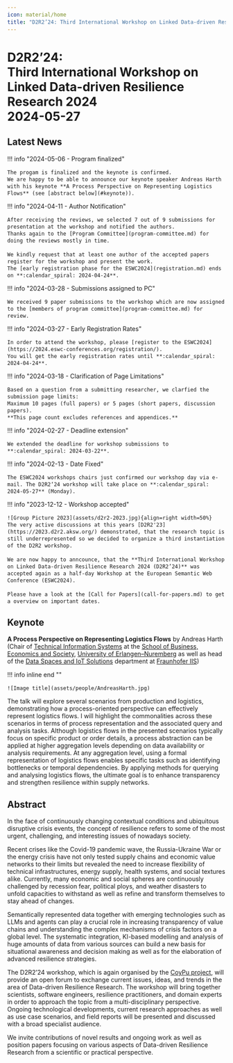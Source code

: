 ```yaml
---
icon: material/home
title: "D2R2’24: Third International Workshop on Linked Data-driven Resilience Research 2024 (2024-05-27)"
---
```

# D2R2’24:</br>Third International Workshop on</br>Linked Data-driven Resilience Research 2024</br>2024-05-27

## Latest News

!!! info "2024-05-06 - Program finalized"

    The progam is finalized and the keynote is confirmed.
    We are happy to be able to announce our keynote speaker Andreas Harth with his keynote **A Process Perspective on Representing Logistics Flows** (see [abstract below](#keynote)).

!!! info "2024-04-11 - Author Notification"

    After receiving the reviews, we selected 7 out of 9 submissions for presentation at the workshop and notified the authors.
    Thanks again to the [Program Committee](program-committee.md) for doing the reviews mostly in time.

    We kindly request that at least one author of the accepted papers register for the workshop and present the work.
    The [early registration phase for the ESWC2024](registration.md) ends on **:calendar_spiral: 2024-04-24**.

!!! info "2024-03-28 - Submissions assigned to PC"

    We received 9 paper submissions to the workshop which are now assigned to the [members of program committee](program-committee.md) for review.

!!! info "2024-03-27 - Early Registration Rates"

    In order to attend the workshop, please [register to the ESWC2024](https://2024.eswc-conferences.org/registration/).
    You will get the early registration rates until **:calendar_spiral: 2024-04-24**.

!!! info "2024-03-18 - Clarification of Page Limitations"

    Based on a question from a submitting researcher, we clarfied the submission page limits:
    Maximum 10 pages (full papers) or 5 pages (short papers, discussion papers).
    **This page count excludes references and appendices.**

!!! info "2024-02-27 - Deadline extension"

    We extended the deadline for workshop submissions to **:calendar_spiral: 2024-03-22**.

!!! info "2024-02-13 - Date Fixed"

    The ESWC2024 workshops chairs just confirmed our workshop day via e-mail. The D2R2‘24 workshop will take place on **:calendar_spiral: 2024-05-27** (Monday).

!!! info "2023-12-12 - Workshop accepted"

    ![Group Picture 2023](assets/d2r2-2023.jpg){align=right width=50%}
    The very active discussions at this years [D2R2'23](https://2023.d2r2.aksw.org/) demonstrated, that the research topic is still underrepresented so we decided to organize a third instantiation of the D2R2 workshop.

    We are now happy to anncounce, that the **Third International Workshop on Linked Data-driven Resilience Research 2024 (D2R2’24)** was accepted again as a half-day Workshop at the European Semantic Web Conference (ESWC2024).

    Please have a look at the [Call for Papers](call-for-papers.md) to get a overview on important dates.

## Keynote

**A Process Perspective on Representing Logistics Flows** by Andreas Harth (Chair of [Technical Information Systems](https://www.ti.rw.fau.de/) at the [School of Business, Economics and Society](https://www.wiso.rw.fau.eu/), [University of Erlangen–Nuremberg](https://www.fau.eu/) as well as head of the [Data Spaces and IoT Solutions](https://www.scs.fraunhofer.de/de/ueber-uns/organisation/data-spaces-and-iot-solutions.html) department at [Fraunhofer IIS](https://www.iis.fraunhofer.de/en.html))

!!! info inline end ""

    ![Image title](assets/people/AndreasHarth.jpg)

The talk will explore several scenarios from production and logistics, demonstrating how a process-oriented
perspective can effectively represent logistics flows.
I will highlight the commonalities across these scenarios in terms of process representation and the associated query and analysis tasks.
Although logistics flows in the presented scenarios typically focus on specific product or order details, a process abstraction can be applied at higher aggregation levels depending on data availability or analysis requirements.
At any aggregation level, using a formal representation of logistics flows enables specific tasks such as identifying bottlenecks or temporal dependencies.
By applying methods for querying and analysing logistics flows, the ultimate goal is to enhance transparency and strengthen resilience within supply networks.


## Abstract

In the face of continuously changing contextual conditions and ubiquitous disruptive crisis events, the concept of resilience refers to some of the most urgent, challenging, and interesting issues of nowadays society. 

Recent crises like the Covid-19 pandemic wave, the Russia-Ukraine War or the energy crisis have not only tested supply chains and economic value networks to their limits but revealed the need to increase flexibility of technical infrastructures, energy supply, health systems, and social textures alike. Currently, many economic and social spheres are continuously challenged by recession fear, political ploys, and weather disasters to unfold capacities to withstand as well as refine and transform themselves to stay ahead of changes.

Semantically represented data together with emerging technologies such as LLMs and agents can play a crucial role in increasing transparency of value chains and understanding the complex mechanisms of crisis factors on a global level. The systematic integration, KI-based modelling and analysis of huge amounts of data from various sources can build a new basis for situational awareness and decision making as well as for the elaboration of advanced resilience strategies.

The D2R2’24 workshop, which is again organised by the [CoyPu project](https://coypu.org/), will provide an open forum to exchange current issues, ideas, and trends in the area of Data-driven Resilience Research. The workshop will bring together scientists, software engineers, resilience practitioners, and domain experts in order to approach the topic from a multi-disciplinary perspective. Ongoing technological developments, current research approaches as well as use case scenarios, and field reports will be presented and discussed with a broad specialist audience. 

We invite contributions of novel results and ongoing work as well as position papers focusing on various aspects of Data-driven Resilience Research from a scientific or practical perspective.

